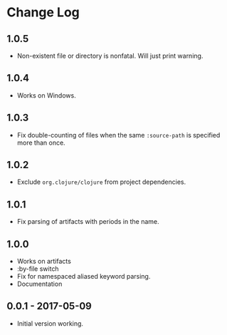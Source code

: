 # Change Log

## 1.0.5

* Non-existent file or directory is nonfatal.  Will just print warning.

## 1.0.4

* Works on Windows.

## 1.0.3

* Fix double-counting of files when the same `:source-path` is specified more than
  once.

## 1.0.2

* Exclude `org.clojure/clojure` from project dependencies.

## 1.0.1

* Fix parsing of artifacts with periods in the name.

## 1.0.0

* Works on artifacts
* :by-file switch
* Fix for namespaced aliased keyword parsing.
* Documentation

## 0.0.1 - 2017-05-09

* Initial version working.
